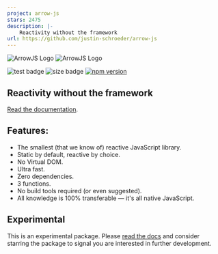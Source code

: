 ```yaml
---
project: arrow-js
stars: 2475
description: |-
    Reactivity without the framework
url: https://github.com/justin-schroeder/arrow-js
---
```


![ArrowJS Logo](./docs/img/logo.png#gh-light-mode-only)
![ArrowJS Logo](./docs/img/logo-invert.png#gh-dark-mode-only)

![test badge](https://github.com/justin-schroeder/arrow-js/actions/workflows/tests.yml/badge.svg)
![size badge](https://img.badgesize.io/https://cdn.jsdelivr.net/npm/@arrow-js/core@latest/dist/index.min.mjs.svg?compression=brotli)
[![npm version](https://badge.fury.io/js/@arrow-js%2Fcore.svg)](https://badge.fury.io/js/@arrow-js%2Fcore)

## Reactivity without the framework

[Read the documentation](https://arrow-js.com).

## Features:

- The smallest (that we know of) reactive JavaScript library.
- Static by default, reactive by choice.
- No Virtual DOM.
- Ultra fast.
- Zero dependencies.
- 3 functions.
- No build tools required (or even suggested).
- All knowledge is 100% transferable — it's all native JavaScript.

## Experimental

This is an experimental package. Please [read the docs](https://www.arrow-js.com) and consider starring the package to signal you are interested in further development.

